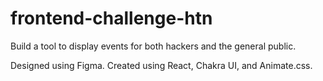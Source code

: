 # frontend-challenge-htn

Build a tool to display events for both hackers and the general public.

Designed using Figma. Created using React, Chakra UI, and Animate.css.
